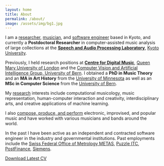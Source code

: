 ```yaml
---
layout: home
title: About
permalink: /about/
image: /assets/img/bg1.jpg
---
```


I am a [researcher](/research/), [musician](/music/), and [software engineer](/software/) based in Kyoto, and currently a **Postdoctoral Researcher** in computer-assisted music analysis of large collections at the **[Speech and Audio Processing Laboratory](https://sap.ist.i.kyoto-u.ac.jp)**, [Kyoto University](https://www.kyoto-u.ac.jp).

Previously, I held research positions at **[Centre for Digital Music](https://c4dm.eecs.qmul.ac.uk)**, [Queen Mary University of London](http://www.eecs.qmul.ac.uk) and the [Computer Vision and Artificial Intelligence Group, University of Bern](http://www.fki.inf.unibe.ch). I obtained a **PhD in Music Theory** and an **MA in Art History** from the [University of Minnesota](https://cla.umn.edu/music) as well as an **MSc in Computer Science** from the [University of Bern](http://www.inf.unibe.ch/index_eng.html).

My [research](/research/) interests include computational musicology, music representation, human-computer interaction and creativity, interdisciplinary arts, and creative applications of machine learning.

I also [compose, produce, and perform](/music/) electronic, improvised, and popular music and have worked with various musicians and bands around the world.

In the past I have been active as an independent and contracted software engineer in the industry and governmental institutions. Past employments include the [Swiss Federal Office of Metrology METAS](https://www.metas.ch), [Puzzle ITC](https://www.puzzle.ch), [PostFinance](https://www.postfinance.ch), [Siemens](https://new.siemens.com/ch/).

[Download Latest CV]()